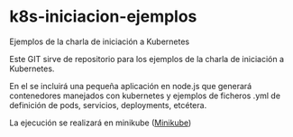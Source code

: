 # k8s-iniciacion-ejemplos

Ejemplos de la charla de iniciación a Kubernetes

Este GIT sirve de repositorio para los ejemplos de la charla de iniciación a Kubernetes.

En el se incluirá una pequeña aplicación en node.js que generará contenedores manejados con kubernetes y ejemplos de ficheros .yml de definición de pods, servicios, deployments, etcétera.

La ejecución se realizará en minikube ([Minikube](https://github.com/kubernetes/minikub))
